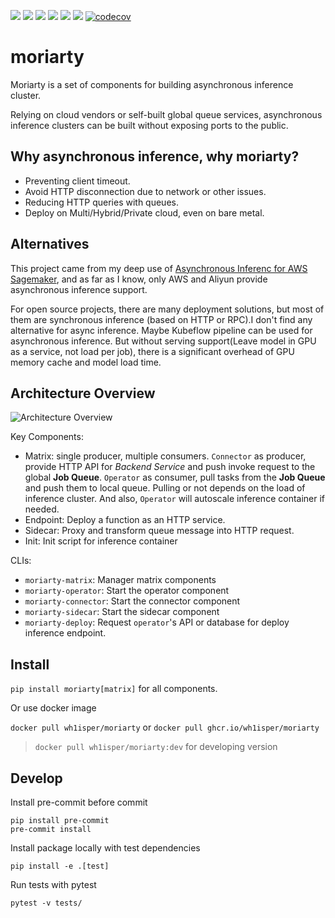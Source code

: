 ![](https://img.shields.io/github/license/wh1isper/moriarty)
![](https://img.shields.io/github/v/release/wh1isper/moriarty)
![](https://img.shields.io/docker/image-size/wh1isper/moriarty)
![](https://img.shields.io/pypi/dm/moriarty)
![](https://img.shields.io/github/last-commit/wh1isper/moriarty)
![](https://img.shields.io/pypi/pyversions/moriarty)
[![codecov](https://codecov.io/gh/Wh1isper/moriarty/graph/badge.svg?token=NKHSM0W8L5)](https://codecov.io/gh/Wh1isper/moriarty)

# moriarty

Moriarty is a set of components for building asynchronous inference cluster.

Relying on cloud vendors or self-built global queue services, asynchronous inference clusters can be built without exposing ports to the public.

## Why asynchronous inference, why moriarty?

- Preventing client timeout.
- Avoid HTTP disconnection due to network or other issues.
- Reducing HTTP queries with queues.
- Deploy on Multi/Hybrid/Private cloud, even on bare metal.

## Alternatives

This project came from my deep use of [Asynchronous Inferenc for AWS Sagemaker](https://docs.aws.amazon.com/sagemaker/latest/dg/async-inference.html), and as far as I know, only AWS and Aliyun provide asynchronous inference support.

For open source projects, there are many deployment solutions, but most of them are synchronous inference (based on HTTP or RPC).I don't find any alternative for async inference. Maybe Kubeflow pipeline can be used for asynchronous inference. But without serving support(Leave model in GPU as a service, not load per job), there is a significant overhead of GPU memory cache and model load time.

## Architecture Overview

![Architecture Overview](./assets/Architecture.png)

Key Components:

- Matrix: single producer, multiple consumers. `Connector` as producer, provide HTTP API for _Backend Service_ and push invoke request to the global **Job Queue**. `Operator` as consumer, pull tasks from the **Job Queue** and push them to local queue. Pulling or not depends on the load of inference cluster. And also, `Operator` will autoscale inference container if needed.
- Endpoint: Deploy a function as an HTTP service.
- Sidecar: Proxy and transform queue message into HTTP request.
- Init: Init script for inference container

CLIs:

- `moriarty-matrix`: Manager matrix components
- `moriarty-operator`: Start the operator component
- `moriarty-connector`: Start the connector component
- `moriarty-sidecar`: Start the sidecar component
- `moriarty-deploy`: Request `operator`'s API or database for deploy inference endpoint.

## Install

`pip install moriarty[matrix]` for all components.

Or use docker image

`docker pull wh1isper/moriarty` or `docker pull ghcr.io/wh1isper/moriarty`

> `docker pull wh1isper/moriarty:dev` for developing version

## Develop

Install pre-commit before commit

```
pip install pre-commit
pre-commit install
```

Install package locally with test dependencies

```
pip install -e .[test]
```

Run tests with pytest

```
pytest -v tests/
```

